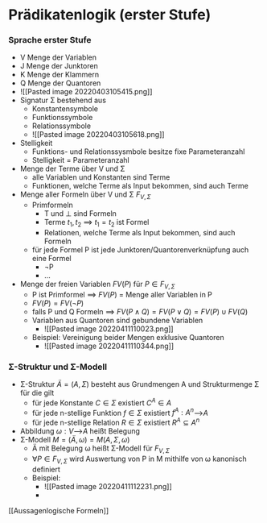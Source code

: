 # Prädikatenlogik (erster Stufe)
### Sprache erster Stufe
+ V Menge der Variablen
+ J  Menge der Junktoren
+ K Menge der Klammern
+ Q Menge der Quantoren
+ ![[Pasted image 20220403105415.png]]
+ Signatur Σ bestehend aus
	+ Konstantensymbole
	+ Funktionssymbole
	+ Relationssymbole
	+ ![[Pasted image 20220403105618.png]]
+ Stelligkeit
	+ Funktions- und Relationssysmbole besitze fixe Parameteranzahl
	+ Stelligkeit = Parameteranzahl
+ Menge der Terme über V und Σ
	+ alle Variablen und Konstanten sind Terme
	+ Funktionen, welche Terme als Input bekommen, sind auch Terme
+ Menge aller Formeln über V und Σ $F_{V,Σ}$
	+ Primformeln
		+ T und ⊥ sind Formeln
		+ Terme $t_1, t_2$ ==> $t_1=t_2$ ist Formel
		+ Relationen, welche Terme als Input bekommen, sind auch Formeln
	+ für jede Formel P ist jede Junktoren/Quantorenverknüpfung auch eine Formel
		+ ¬P
		+ ...
+ Menge der freien Variablen $FV(P)$ für $P∈F_{V,Σ}$
	+ P ist Primformel ==> $FV(P)$ = Menge aller Variablen in P
	+ $FV(P)=FV(¬P)$
	+ falls P und Q Formeln ==> $FV(P∧Q)=FV(P∨Q)=FV(P)∪FV(Q)$
	+ Variablen aus Quantoren sind gebundene Variablen
		+ ![[Pasted image 20220411110023.png]]
	+ Beispiel: Vereinigung beider Mengen exklusive Quantoren 
		+ ![[Pasted image 20220411110344.png]]

### Σ-Struktur und Σ-Modell
+ Σ-Struktur $Ä=(A,Σ)$ besteht aus Grundmengen A und Strukturmenge Σ für die gilt
	+ für jede Konstante $C∈Σ$ existiert $C^A∈A$
	+ für jede n-stellige Funktion $f∈Σ$ existiert $f^A: A^n$-->$A$
	+ für jede n-stellige Relation $R∈Σ$ existiert $R^A⊆A^n$
+ Abbildung $ω: V$-->$A$ heißt Belegung
+  Σ-Modell $M=(Ä,ω)=M(A,Σ,ω)$
	+ Ä mit Belegung ω heißt Σ-Modell für $F_{V,Σ}$
	+ $∀P∈F_{V,Σ}$ wird Auswertung von P in M mithilfe von ω kanonisch definiert 
	+ Beispiel:
		+ ![[Pasted image 20220411112231.png]]
		+ 



[[Aussagenlogische Formeln]]